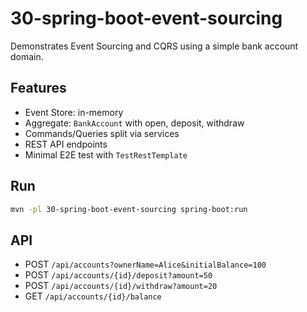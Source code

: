 # 30-spring-boot-event-sourcing

Demonstrates Event Sourcing and CQRS using a simple bank account domain.

## Features
- Event Store: in-memory
- Aggregate: `BankAccount` with open, deposit, withdraw
- Commands/Queries split via services
- REST API endpoints
- Minimal E2E test with `TestRestTemplate`

## Run
```bash
mvn -pl 30-spring-boot-event-sourcing spring-boot:run
```

## API
- POST `/api/accounts?ownerName=Alice&initialBalance=100`
- POST `/api/accounts/{id}/deposit?amount=50`
- POST `/api/accounts/{id}/withdraw?amount=20`
- GET `/api/accounts/{id}/balance`


